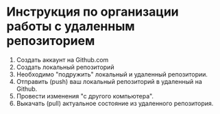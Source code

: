 # Инструкция по организации работы с удаленным репозиторием

1. Создать аккаунт на Github.com
2. Cоздать локальный репозиторий
3. Необходимо "подружить" локальный и удаленный репозитории.
4. Отправить (push) ваш локальный репозиторий в удаленный на Github.
5. Провести изменения "с другого компьютера".
6. Выкачать (pull) актуальное состояние из удаленного репозитория.
